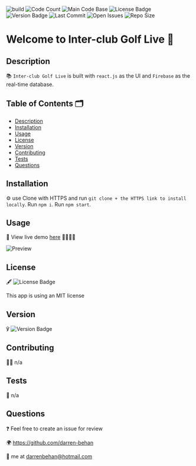 ![build](https://img.shields.io/travis/darren-behan/inter-club-golf-live) ![Code Count](https://img.shields.io/github/languages/count/darren-behan/inter-club-golf-live) ![Main Code Base](https://img.shields.io/github/languages/top/darren-behan/inter-club-golf-live) ![License Badge](https://img.shields.io/badge/license-apache-blue) ![Version Badge](https://img.shields.io/badge/version-1.0-red) ![Last Commit](https://img.shields.io/github/last-commit/darren-behan/inter-club-golf-live) ![Open Issues](https://img.shields.io/github/issues-raw/darren-behan/inter-club-golf-live) ![Repo Size](https://img.shields.io/github/repo-size/darren-behan/inter-club-golf-live)

# Welcome to Inter-club Golf Live 👋

## Description

📚 `Inter-club Golf Live` is built with `react.js` as the UI and `Firebase` as the real-time database.

## Table of Contents 🗂

* [Description](#Description)
* [Installation](#Installation)
* [Usage](#Usage)
* [License](#License)
* [Version](#Version)
* [Contributing](#Contributing)
* [Tests](#Tests)
* [Questions](#Questions)

## Installation

⚙️ use Clone with HTTPS and run `git clone + the HTTPS link to install locally`. Run `npm i`. Run `npm start`.

## Usage

🚨 View live demo <a href="">here</a> 🏌️‍♀️🏌️‍♂️

![Preview](./client/src/assets/img/ "Preview of Golfers Choice App")

## License

🖋 ![License Badge](https://img.shields.io/badge/license-mit-blue)

This app is using an MIT license

## Version

℣ ![Version Badge](https://img.shields.io/badge/license-1.0-red)

## Contributing

👩‍💻 n/a

## Tests

🧪 n/a

## Questions

❓ Feel free to create an issue for review

🌍 https://github.com/darren-behan

📧 me at darrenbehan@hotmail.com
